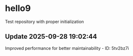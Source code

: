 # hello9
Test repository with proper initialization

## Update 2025-09-28 19:02:44
Improved performance for better maintainability - ID: 5tv2bz7i

